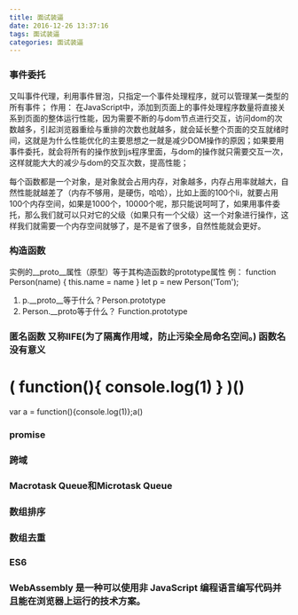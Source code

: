 ```yaml
---
title: 面试装逼
date: 2016-12-26 13:37:16
tags: 面试装逼
categories: 面试装逼
---
```


### 事件委托
又叫事件代理，利用事件冒泡，只指定一个事件处理程序，就可以管理某一类型的所有事件；
作用：
在JavaScript中，添加到页面上的事件处理程序数量将直接关系到页面的整体运行性能，因为需要不断的与dom节点进行交互，访问dom的次数越多，引起浏览器重绘与重排的次数也就越多，就会延长整个页面的交互就绪时间，这就是为什么性能优化的主要思想之一就是减少DOM操作的原因；如果要用事件委托，就会将所有的操作放到js程序里面，与dom的操作就只需要交互一次，这样就能大大的减少与dom的交互次数，提高性能；

每个函数都是一个对象，是对象就会占用内存，对象越多，内存占用率就越大，自然性能就越差了（内存不够用，是硬伤，哈哈），比如上面的100个li，就要占用100个内存空间，如果是1000个，10000个呢，那只能说呵呵了，如果用事件委托，那么我们就可以只对它的父级（如果只有一个父级）这一个对象进行操作，这样我们就需要一个内存空间就够了，是不是省了很多，自然性能就会更好。

### 构造函数
实例的__proto__属性（原型）等于其构造函数的prototype属性
例：
function Person(name) {
    this.name = name
}
let p = new Person('Tom');
1. p.__proto__等于什么？Person.prototype
2. Person.__proto等于什么？ Function.prototype

### 匿名函数 又称IIFE(为了隔离作用域，防止污染全局命名空间。) 函数名没有意义
(
function(){
console.log(1)
}
)()
==
var a = function(){console.log(1)};a()

### promise

### 跨域

### Macrotask Queue和Microtask Queue

### 数组排序

### 数组去重

### ES6

### WebAssembly 是一种可以使用非 JavaScript 编程语言编写代码并且能在浏览器上运行的技术方案。
